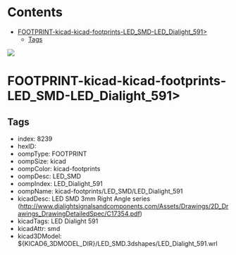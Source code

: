 



Contents
========

* [FOOTPRINT-kicad-kicad-footprints-LED_SMD-LED_Dialight_591>](#footprint-kicad-kicad-footprints-led_smd-led_dialight_591)
	* [Tags](#tags)
  
![][im]
# FOOTPRINT-kicad-kicad-footprints-LED_SMD-LED_Dialight_591>

## Tags

- index: 8239
- hexID: 
- oompType: FOOTPRINT
- oompSize: kicad
- oompColor: kicad-footprints
- oompDesc: LED_SMD
- oompIndex: LED_Dialight_591
- oompName: kicad-footprints/LED_SMD/LED_Dialight_591
- kicadDesc: LED SMD 3mm Right Angle series (http://www.dialightsignalsandcomponents.com/Assets/Drawings/2D_Drawings_DrawingDetailedSpec/C17354.pdf)
- kicadTags: LED Dialight 591
- kicadAttr: smd
- kicad3DModel: ${KICAD6_3DMODEL_DIR}/LED_SMD.3dshapes/LED_Dialight_591.wrl



[im]: image.png
